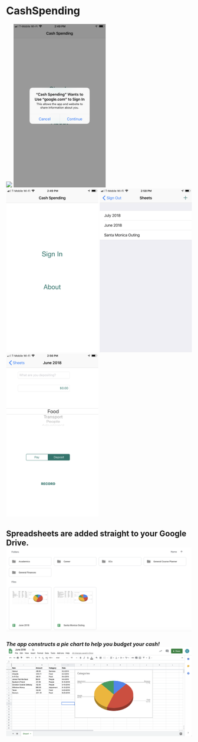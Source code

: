 # CashSpending

<kbd><img src="images/appicon.PNG" width="250"></kbd> <kbd><img src="images/googlesignin.PNG" width="250"></kbd><kbd><img src="images/introscreen.PNG" width="250"></kbd>
<kbd><img src="images/sheetlist.PNG" width="250"></kbd> <kbd><img src="images/sheetupdate.PNG" width="250"></kbd>
<br>
<h2><b> Spreadsheets are added straight to your Google Drive. </b></h>
<kbd><img src="images/drive.png"></kbd>
<br>
<h5><b> The app constructs a pie chart to help you budget your cash! </b></h>
<kbd><img src="images/spreadsheet.png"></kbd>
